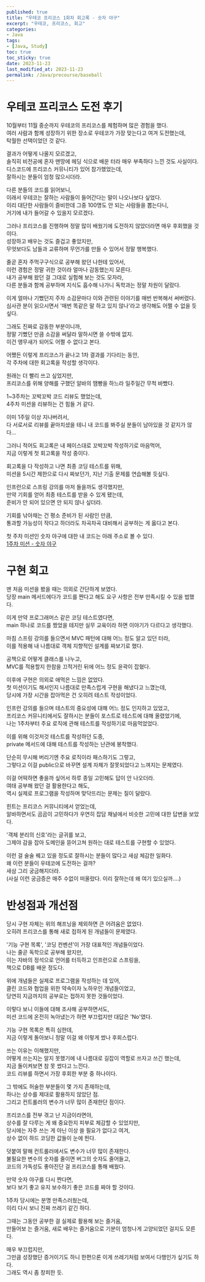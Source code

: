 ```yaml
---
published: true
title: "우테코 프리코스 1회차 회고록 - 숫자 야구"
excerpt: "우테코, 프리코스, 회고"
categories:
- Java
tags:
- [Java, Study]
toc: true
toc_sticky: true
date: 2023-11-23
last_modified_at: 2023-11-23
permalink: /Java/precourse/baseball
---
```


# 우테코 프리코스 도전 후기
10월부터 11월 중순까지 우테코의 프리코스를 체험하며 많은 경험을 했다.<br>
여러 사람과 함께 성장하기 위한 장소로 우테코가 가장 맞는다고 여겨 도전했는데,<br>
탁월한 선택이었던 것 같다.

결과가 어떻게 나올지 모르겠고,<br>
솔직히 비전공에 혼자 맨땅에 헤딩 식으로 배운 터라 매우 부족하다 느낀 것도 사실이다.<br>
디스코드에 프리코스 커뮤니티가 있어 참가했었는데,<br>
잘하시는 분들이 엄청 많으시더라.

다른 분들의 코드를 읽어보니, <br>
이래서 우테코는 잘하는 사람들이 들어간다는 말이 나오나보다 싶었다.<br>
이리 대단한 사람들이 즐비한데 그중 100명도 안 되는 사람들을 뽑는다니,<br>
거기에 내가 들어갈 수 있을지 모르겠다.

그러나 프리코스를 진행하며 정말 많이 배웠기에 도전하지 않았더라면 매우 후회했을 것이다.<br>
성장하고 배우는 것도 즐겁고 좋았지만,<br>
무엇보다도 남들과 교류하며 무언가를 만들 수 있어서 정말 행복했다.

줄곧 혼자 주먹구구식으로 공부해 왔던 나한테 있어서,<br>
이런 경험은 정말 귀한 것이라 얼마나 감동했는지 모른다.<br>
내가 공부해 왔던 걸 그대로 실험해 보는 것도 모자라,<br>
다른 분들과 함께 공부하며 지식도 흡수해 나가니 독학과는 정말 차원이 달랐다.

이게 얼마나 기뻤던지 주차 소감문마다 이와 관련된 이야기를 매번 반복해서 써버렸다.<br>
심사관 분이 읽으시면서 '매번 똑같은 말 하고 있지 않나'라고 생각해도 어쩔 수 없을 듯싶다.

그래도 진짜로 감동한 부분이니까,<br>
정말 기뻤던 만큼 소감을 써달라 말하시면 쓸 수밖에 없지.<br>
이건 앵무새가 되어도 어쩔 수 없다고 본다.

어쨌든 이렇게 프리코스가 끝나고 1차 결과를 기다리는 동안,<br>
각 주차에 대한 회고록을 작성할 생각이다.

원래는 더 빨리 쓰고 싶었지만,<br>
프리코스를 위해 양해를 구했던 알바의 땜빵을 하느라 일주일간 무척 바빴다.

1~3주차는 꼬박꼬박 코드 리뷰도 했었는데,<br>
4주차 미션을 리뷰하는 건 힘들 거 같다.

이미 1주일 이상 지나버려서,<br>
다 서로서로 리뷰를 끝마치셨을 테니 내 코드를 봐주실 분들이 남아있을 것 같지가 않다...

그러니 적어도 회고록은 내 페이스대로 꼬박꼬박 작성하기로 마음먹어,<br>
지금 이렇게 첫 회고록을 작성 중이다.

회고록을 다 작성하고 나면 최종 코딩 테스트를 위해,<br>
미션을 5시간 제한으로 다시 짜보던가, 지난 기출 문제를 연습해볼 듯싶다.

인프런으로 스프링 강의를 마저 들을까도 생각했지만,<br>
만약 기회를 얻어 최종 테스트를 받을 수 있게 됐는데,<br>
준비가 안 되어 있으면 안 되지 않나 싶더라.

기회를 낚아채는 건 평소 준비가 된 사람인 만큼,<br>
통과할 가능성이 작다고 하더라도 차곡차곡 대비해서 공부하는 게 옳다고 본다.

첫 주차 미션인 숫자 야구에 대한 내 코드는 아래 주소로 볼 수 있다.<br>
[1주차 미션 - 숫자 야구](https://github.com/Suihub/java-baseball-6/tree/Suihub)

# 구현 회고
맨 처음 미션을 봤을 때는 의외로 간단하게 보였다.<br>
당장 main 메서드에다가 코드를 짠다고 해도 요구 사항은 전부 만족시킬 수 있을 법했다.

이게 만약 프로그래머스 같은 코딩 테스트였다면,<br>
main 하나로 코드를 짰었을 테지만 실무 교육이라 하면 이야기가 다르다고 생각했다.

마침 스프링 강의를 들으면서 MVC 패턴에 대해 어느 정도 알고 있던 터라,<br>
이를 적용해 내 나름대로 객체 지향적인 설계를 짜보기로 했다.

공책으로 어떻게 클래스를 나누고,<br>
MVC를 적용할지 한참을 끄적거린 뒤에 어느 정도 윤곽이 잡혔다.

이후에 구현은 의외로 애먹은 느낌은 없었다.<br>
첫 미션이기도 해서인지 나름대로 만족스럽게 구현을 해냈다고 느꼈는데,<br>
당시에 가장 시간을 잡아먹은 건 오히려 테스트 작성이었다.

인프런 강의를 들으며 테스트의 중요성에 대해 어느 정도 인지하고 있었고,<br>
프리코스 커뮤니티에서도 잘하시는 분들이 포스트로 테스트에 대해 올렸었기에,<br>
나는 1주차부터 주요 로직에 관해 테스트를 작성하기로 마음먹었었다.

이를 위해 이것저것 테스트를 작성하던 도중,<br>
private 메서드에 대해 테스트를 작성하는 난관에 봉착했다.

단순히 무시해 버리기엔 주요 로직이라 패스하기도 그렇고,<br>
그렇다고 이걸 public으로 바꾸면 설계 자체가 잘못되었다고 느껴지는 문제였다.

이걸 어떡하면 좋을까 싶어서 하루 종일 고민해도 답이 안 나오더라.<br>
여태 공부해 왔던 걸 활용한다고 해도, <br>
역시 실제로 프로그램을 작성하며 맞닥뜨리는 문제는 질이 달랐다.

힌트는 프리코스 커뮤니티에서 얻었는데,<br>
알바하면서도 곰곰이 고민하다가 우연히 잡담 채널에서 비슷한 고민에 대한 답변을 보았다.

'객체 분리의 신호'라는 글귀를 보고,<br>
그제야 감을 잡아 도메인을 뜯어고쳐 원하는 대로 테스트를 구현할 수 있었다.

이런 걸 술술 꿰고 있을 정도로 잘하시는 분들이 많다고 새삼 체감한 일화다.<br>
왜 이런 분들이 우테코에 도전하는 걸까?<br>
새삼 그리 궁금해지더라.<br>
(사실 이런 궁금증은 매주 수없이 떠올랐다. 이리 잘하는데 왜 여기 있으실까....)

# 반성점과 개선점
당시 구현 자체는 위의 해프닝을 제외하면 큰 어려움은 없었다.<br>
오히려 프리코스를 통해 새로 접하게 된 개념들이 문제였다.

'기능 구현 목록', '코딩 컨벤션'이 가장 대표적인 개념들이었다.<br>
나는 줄곧 독학으로 공부해 왔지만,<br>
이는 자바의 정석으로 언어를 터득하고 인프런으로 스프링을,<br>
책으로 DB를 배운 정도다.

위에 개념들은 실제로 프로그램을 작성하는 데 있어,<br>
클린 코드와 협업을 위한 약속이자 노하우인 개념들이었고,<br>
당연히 지금까지의 공부로는 접하지 못한 것들이었다.

이렇다 보니 이들에 대해 조사해 공부하면서도,<br>
미션 코드에 온전히 녹아냈는가 하면 부끄럽지만 대답은 'No'였다.

기능 구현 목록은 특히 심한데,<br>
지금 이렇게 돌아보니 정말 이걸 왜 이렇게 썼나 후회스럽다.

쓰는 이유는 이해했지만,<br>
어떻게 쓰는지는 알지 못했기에 내 나름대로 길잡이 역할로 쓰자고 쓰긴 했는데,<br>
지금 돌이켜보면 참 못 썼다고 느낀다.<br>
코드 리뷰를 하면서 가장 후회한 부분 중 하나이다.

그 밖에도 허술한 부분들이 몇 가지 존재하는데,<br>
하나는 상수를 제대로 활용하지 않았단 점.<br>
그리고 컨트롤러의 변수가 너무 많이 존재한단 점이다.

프리코스를 전부 겪고 난 지금이라면야,<br>
상수를 잘 다루는 게 왜 중요한지 피부로 체감할 수 있었지만,<br>
당시에는 자주 쓰는 게 아닌 이상 쓸 필요가 없다고 여겨,<br>
상수 없이 하드 코딩한 값들이 눈에 띈다.

덧붙여 말해 컨트롤러에서도 변수가 너무 많이 존재한다.<br>
불필요한 변수의 숫자를 줄이면 버그의 숫자도 줄어들고,<br>
코드의 가독성도 좋아진단 걸 프리코스를 통해 배웠다.

만약 숫자 야구를 다시 짠다면,<br>
보다 보기 좋고 유지 보수하기 좋은 코드를 짜야 할 것이다.

1주차 당시에는 분명 만족스러웠는데,<br>
이리 다시 보니 진짜 쓰레기 같긴 하다.

그때는 그동안 공부한 걸 실제로 활용해 보는 즐거움,<br>
만들어보 는 즐거움, 새로 배우는 즐거움으로 기분이 엄청나게 고양되었던 걸지도 모른다.

매우 부끄럽지만,<br>
그만큼 성장했단 증거이기도 하니 한편으론 이게 쓰레기처럼 보여서 다행인가 싶기도 하다.<br>
그래도 역시 좀 창피한 듯.
